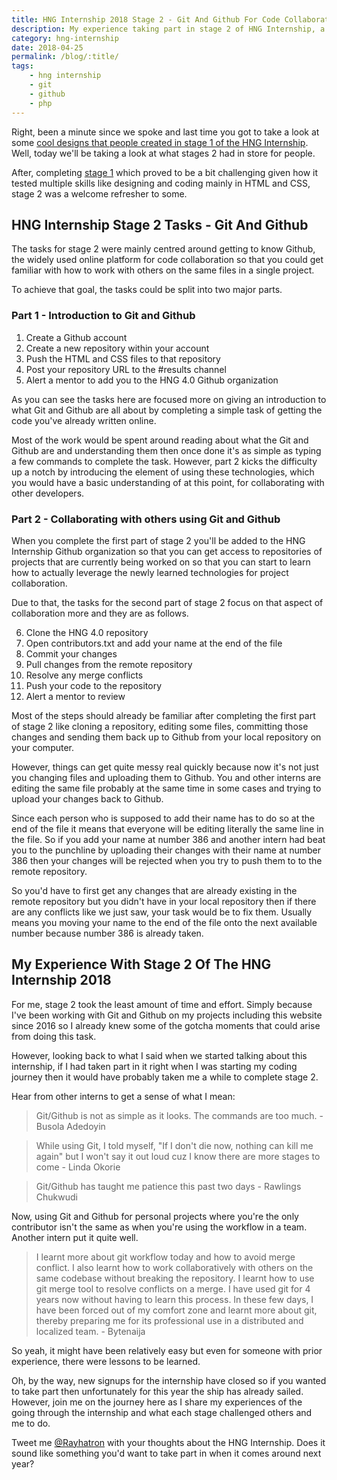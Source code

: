 ```yaml
--- 
title: HNG Internship 2018 Stage 2 - Git And Github For Code Collaboration
description: My experience taking part in stage 2 of HNG Internship, a 3-month remote internship that aims to find the most talented software developers in Africa.
category: hng-internship
date: 2018-04-25
permalink: /blog/:title/
tags: 
    - hng internship
    - git
    - github
    - php
---
```


Right, been a minute since we spoke and last time you got to take a look at some [cool designs that people created in stage 1 of the HNG Internship](/blog/9-cool-designs-from-hng-internship-2018-stage-1/). Well, today we'll be taking a look at what stages 2 had in store for people.
<!--more-->

After, completing [stage 1](/blog/hng-internship-2018-stage-1-design-and-a-bit-of-code/) which proved to be a bit challenging given how it tested multiple skills like designing and coding mainly in HTML and CSS, stage 2 was a welcome refresher to some.  

## HNG Internship Stage 2 Tasks - Git And Github 

The tasks for stage 2 were mainly centred around getting to know Github, the widely used online platform for code collaboration so that you could get familiar with how to work with others on the same files in a single project. 

To achieve that goal, the tasks could be split into two major parts. 

### Part 1 - Introduction to Git and Github

1. Create a Github account
2. Create a new repository within your account
3. Push the HTML and CSS files to that repository 
4. Post your repository URL to the #results channel
5. Alert a mentor to add you to the HNG 4.0 Github organization

As you can see the tasks here are focused more on giving an introduction to what Git and Github are all about by completing a simple task of getting the code you've already written online. 

Most of the work would be spent around reading about what the Git and Github are and understanding them then once done it's as simple as typing a few commands to complete the task. However, part 2 kicks the difficulty up a notch by introducing the element of using these technologies, which you would have a basic understanding of at this point, for collaborating with other developers. 

### Part 2 - Collaborating with others using Git and Github

When you complete the first part of stage 2 you'll be added to the HNG Internship Github organization so that you can get access to repositories of projects that are currently being worked on so that you can start to learn how to actually leverage the newly learned technologies for project collaboration. 

Due to that, the tasks for the second part of stage 2 focus on that aspect of collaboration more and they are as follows. 

6. Clone the HNG 4.0 repository
7. Open contributors.txt and add your name at the end of the file
8. Commit your changes
9. Pull changes from the remote repository
10. Resolve any merge conflicts
11. Push your code to the repository
12. Alert a mentor to review 

Most of the steps should already be familiar after completing the first part of stage 2 like cloning a repository, editing some files, committing those changes and sending them back up to Github from your local repository on your computer. 

However, things can get quite messy real quickly because now it's not just you changing files and uploading them to Github. You and other interns are editing the same file probably at the same time in some cases and trying to upload your changes back to Github. 

Since each person who is supposed to add their name has to do so at the end of the file it means that everyone will be editing literally the same line in the file. So if you add your name at number 386 and another intern had beat you to the punchline by uploading their changes with their name at number 386 then your changes will be rejected when you try to push them to to the remote repository. 

So you'd have to first get any changes that are already existing in the remote repository but you didn't have in your local repository then if there are any conflicts like we just saw, your task would be to fix them. Usually means you moving your name to the end of the file onto the next available number because number 386 is already taken. 

## My Experience With Stage 2 Of The HNG Internship 2018

For me, stage 2 took the least amount of time and effort. Simply because I've been working with Git and Github on my projects including this website since 2016 so I already knew some of the gotcha moments that could arise from doing this task. 

However, looking back to what I said when we started talking about this internship, if I had taken part in it right when I was starting my coding journey then it would have probably taken me a while to complete stage 2. 

Hear from other interns to get a sense of what I mean:

> Git/Github is not as simple as it looks. The commands are too much. - Busola Adedoyin

> While using Git, I told myself, "If I don't die now, nothing can kill me again" but I won't say it out loud cuz I know there are more stages to come - Linda Okorie

> Git/Github has taught me patience this past two days - Rawlings Chukwudi 

Now, using Git and Github for personal projects where you're the only contributor isn't the same as when you're using the workflow in a team. Another intern put it quite well. 

> I learnt more about git workflow today and how to avoid merge conflict. I also learnt how to work collaboratively with others on the same codebase without breaking the repository. I learnt how to use git merge tool to resolve conflicts on a merge. I have used git for 4 years now without having to learn this process. In these few days, I have been forced out of my comfort zone and learnt more about git, thereby preparing me for its professional use in a distributed and localized team. - Bytenaija

So yeah, it might have been relatively easy but even for someone with prior experience, there were lessons to be learned. 

Oh, by the way, new signups for the internship have closed so if you wanted to take part then unfortunately for this year the ship has already sailed. However, join me on the journey here as I share my experiences of the going through the internship and what each stage challenged others and me to do.

Tweet me <a href="https://twitter.com/{{site.twitter_username}}" target="_blank" title="Twitter">@Rayhatron</a> with your thoughts about the HNG Internship. Does it sound like something you'd want to take part in when it comes around next year?